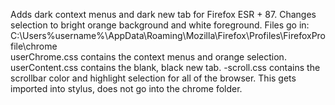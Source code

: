 Adds dark context menus and dark new tab for Firefox ESR + 87. 
Changes selection to bright orange background and white foreground.
 Files go in: C:\Users\%username%\AppData\Roaming\Mozilla\Firefox\Profiles\FirefoxProfile\chrome\
  userChrome.css contains the context menus and orange selection.
  userContent.css contains the blank, black new tab.
 -scroll.css contains the scrollbar color and highlight selection for all of the browser. This gets imported into stylus, does not go into the chrome folder.
